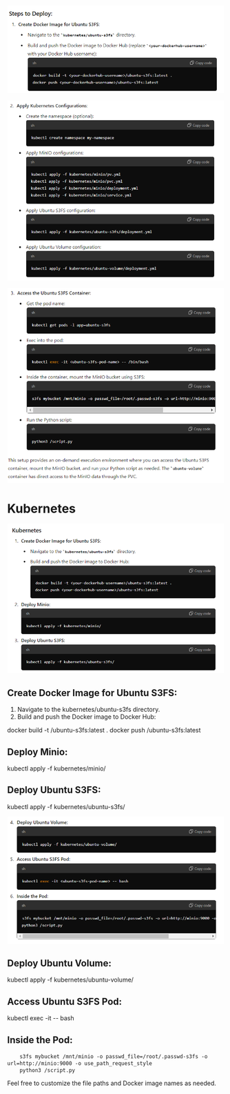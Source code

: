 ![alt text](image.png)

![alt text](image-1.png)

![alt text](image-2.png)


# Kubernetes

![alt text](image-3.png)

## Create Docker Image for Ubuntu S3FS:

1. Navigate to the kubernetes/ubuntu-s3fs directory.
2. Build and push the Docker image to Docker Hub:

docker build -t <your-dockerhub-username>/ubuntu-s3fs:latest .
docker push <your-dockerhub-username>/ubuntu-s3fs:latest

## Deploy Minio:
kubectl apply -f kubernetes/minio/

## Deploy Ubuntu S3FS:
kubectl apply -f kubernetes/ubuntu-s3fs/

![alt text](image-4.png)

## Deploy Ubuntu Volume:
kubectl apply -f kubernetes/ubuntu-volume/

## Access Ubuntu S3FS Pod:
kubectl exec -it <ubuntu-s3fs-pod-name> -- bash

## Inside the Pod:
```
    s3fs mybucket /mnt/minio -o passwd_file=/root/.passwd-s3fs -o url=http://minio:9000 -o use_path_request_style
    python3 /script.py
```

Feel free to customize the file paths and Docker image names as needed.